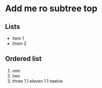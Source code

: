 # Add me ro subtree top

## Lists
- item 1
- itrem 2

## Ordered list
1. one
1. two
1. three
    1.1 eleven
    1.1 twelve